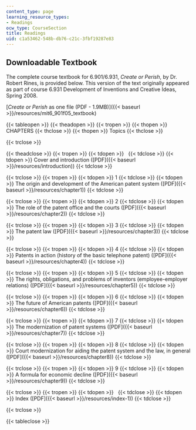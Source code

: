 ```yaml
---
content_type: page
learning_resource_types:
- Readings
ocw_type: CourseSection
title: Readings
uid: c1a53462-548b-db76-c21c-3fbf19287e83
---
```


Downloadable Textbook
---------------------

The complete course textbook for 6.901/6.931, _Create or Perish_, by Dr. Robert Rines, is provided below. This version of the text originally appeared as part of course 6.931 Development of Inventions and Creative Ideas, Spring 2008.

[_Create or Perish_ as one file (PDF - 1.9MB)]({{< baseurl >}}/resources/mit6_901f05_textbook)

{{< tableopen >}}
{{< theadopen >}}
{{< tropen >}}
{{< thopen >}}
CHAPTERS
{{< thclose >}}
{{< thopen >}}
Topics
{{< thclose >}}

{{< trclose >}}

{{< theadclose >}}
{{< tropen >}}
{{< tdopen >}}
 
{{< tdclose >}}
{{< tdopen >}}
Cover and introduction ([PDF]({{< baseurl >}}/resources/introduction))
{{< tdclose >}}

{{< trclose >}}
{{< tropen >}}
{{< tdopen >}}
1
{{< tdclose >}}
{{< tdopen >}}
The origin and development of the American patent system ([PDF]({{< baseurl >}}/resources/chapter1))
{{< tdclose >}}

{{< trclose >}}
{{< tropen >}}
{{< tdopen >}}
2
{{< tdclose >}}
{{< tdopen >}}
The role of the patent office and the courts ([PDF]({{< baseurl >}}/resources/chapter2))
{{< tdclose >}}

{{< trclose >}}
{{< tropen >}}
{{< tdopen >}}
3
{{< tdclose >}}
{{< tdopen >}}
The patent law ([PDF]({{< baseurl >}}/resources/chapter3))
{{< tdclose >}}

{{< trclose >}}
{{< tropen >}}
{{< tdopen >}}
4
{{< tdclose >}}
{{< tdopen >}}
Patents in action (history of the basic telephone patent) ([PDF]({{< baseurl >}}/resources/chapter4))
{{< tdclose >}}

{{< trclose >}}
{{< tropen >}}
{{< tdopen >}}
5
{{< tdclose >}}
{{< tdopen >}}
The rights, obligations, and problems of inventors (employee-employer relations) ([PDF]({{< baseurl >}}/resources/chapter5))
{{< tdclose >}}

{{< trclose >}}
{{< tropen >}}
{{< tdopen >}}
6
{{< tdclose >}}
{{< tdopen >}}
The future of American patents ([PDF]({{< baseurl >}}/resources/chapter6))
{{< tdclose >}}

{{< trclose >}}
{{< tropen >}}
{{< tdopen >}}
7
{{< tdclose >}}
{{< tdopen >}}
The modernization of patent systems ([PDF]({{< baseurl >}}/resources/chapter7))
{{< tdclose >}}

{{< trclose >}}
{{< tropen >}}
{{< tdopen >}}
8
{{< tdclose >}}
{{< tdopen >}}
Court modernization for aiding the patent system and the law, in general ([PDF]({{< baseurl >}}/resources/chapter8))
{{< tdclose >}}

{{< trclose >}}
{{< tropen >}}
{{< tdopen >}}
9
{{< tdclose >}}
{{< tdopen >}}
A formula for economic decline ([PDF]({{< baseurl >}}/resources/chapter9))
{{< tdclose >}}

{{< trclose >}}
{{< tropen >}}
{{< tdopen >}}
 
{{< tdclose >}}
{{< tdopen >}}
Index ([PDF]({{< baseurl >}}/resources/index-1))
{{< tdclose >}}

{{< trclose >}}

{{< tableclose >}}